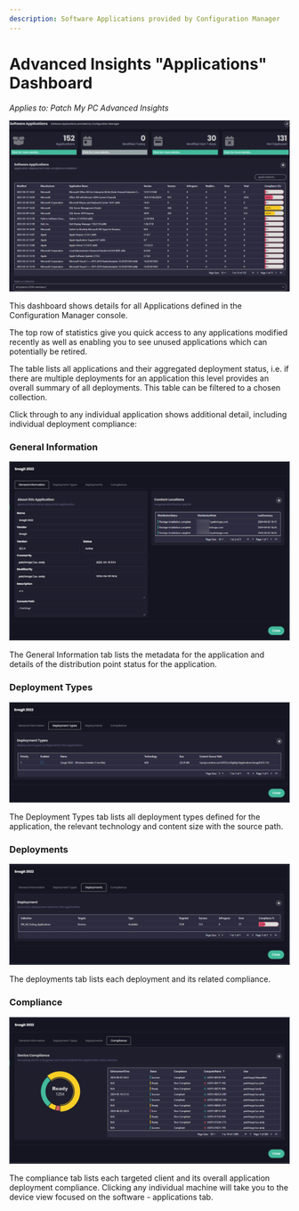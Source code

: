 ```yaml
---
description: Software Applications provided by Configuration Manager
---
```


# Advanced Insights "Applications" Dashboard

_Applies to: Patch My PC Advanced Insights_

![](/_images/image-(1540).png)

This dashboard shows details for all Applications defined in the Configuration Manager console.

The top row of statistics give you quick access to any applications modified recently as well as enabling you to see unused applications which can potentially be retired.

The table lists all applications and their aggregated deployment status, i.e. if there are multiple deployments for an application this level provides an overall summary of all deployments. This table can be filtered to a chosen collection.

Click through to any individual application shows additional detail, including individual deployment compliance:

### General Information

![](/_images/image-(1542).png)

The General Information tab lists the metadata for the application and details of the distribution point status for the application.

### Deployment Types

![](/_images/image-(1543).png)

The Deployment Types tab lists all deployment types defined for the application, the relevant technology and content size with the source path.

### Deployments

![](/_images/image-(1544).png)

The deployments tab lists each deployment and its related compliance.

### Compliance

![](/_images/image-(1545).png)

The compliance tab lists each targeted client and its overall application deployment compliance. Clicking any individual machine will take you to the device view focused on the software - applications tab.